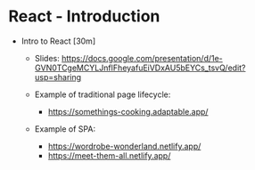 

# React - Introduction



- Intro to React [30m]
  - Slides: https://docs.google.com/presentation/d/1e-GVN0TCgeMCYLJnfIFheyafuEiVDxAU5bEYCs_tsvQ/edit?usp=sharing

  - Example of traditional page lifecycle:
    - https://somethings-cooking.adaptable.app/
    <!-- 
    @todo: app broken, choose different example
    (e.g.: zoom, google)
    -->
    
  - Example of SPA:
    - https://wordrobe-wonderland.netlify.app/
    - https://meet-them-all.netlify.app/


